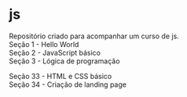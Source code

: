# js
Repositório criado para acompanhar um curso de js. <br>
Seção 1 - Hello World<br>
Seção 2 - JavaScript básico <br>
Seção 3 - Lógica de programação <br>

Seção 33 - HTML e CSS básico<br>
Seção 34 - Criação de landing page<br>

